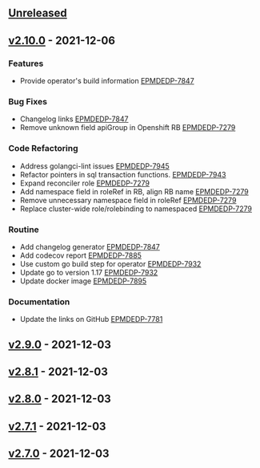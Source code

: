 <a name="unreleased"></a>
## [Unreleased]


<a name="v2.10.0"></a>
## [v2.10.0] - 2021-12-06
### Features

- Provide operator's build information [EPMDEDP-7847](https://jiraeu.epam.com/browse/EPMDEDP-7847)

### Bug Fixes

- Changelog links [EPMDEDP-7847](https://jiraeu.epam.com/browse/EPMDEDP-7847)
- Remove unknown field apiGroup in Openshift RB [EPMDEDP-7279](https://jiraeu.epam.com/browse/EPMDEDP-7279)

### Code Refactoring

- Address golangci-lint issues [EPMDEDP-7945](https://jiraeu.epam.com/browse/EPMDEDP-7945)
- Refactor pointers in sql transaction functions. [EPMDEDP-7943](https://jiraeu.epam.com/browse/EPMDEDP-7943)
- Expand reconciler role [EPMDEDP-7279](https://jiraeu.epam.com/browse/EPMDEDP-7279)
- Add namespace field in roleRef in RB, align RB name [EPMDEDP-7279](https://jiraeu.epam.com/browse/EPMDEDP-7279)
- Remove unnecessary namespace field in roleRef [EPMDEDP-7279](https://jiraeu.epam.com/browse/EPMDEDP-7279)
- Replace cluster-wide role/rolebinding to namespaced [EPMDEDP-7279](https://jiraeu.epam.com/browse/EPMDEDP-7279)

### Routine

- Add changelog generator [EPMDEDP-7847](https://jiraeu.epam.com/browse/EPMDEDP-7847)
- Add codecov report [EPMDEDP-7885](https://jiraeu.epam.com/browse/EPMDEDP-7885)
- Use custom go build step for operator [EPMDEDP-7932](https://jiraeu.epam.com/browse/EPMDEDP-7932)
- Update go to version 1.17 [EPMDEDP-7932](https://jiraeu.epam.com/browse/EPMDEDP-7932)
- Update docker image [EPMDEDP-7895](https://jiraeu.epam.com/browse/EPMDEDP-7895)

### Documentation

- Update the links on GitHub [EPMDEDP-7781](https://jiraeu.epam.com/browse/EPMDEDP-7781)


<a name="v2.9.0"></a>
## [v2.9.0] - 2021-12-03

<a name="v2.8.1"></a>
## [v2.8.1] - 2021-12-03

<a name="v2.8.0"></a>
## [v2.8.0] - 2021-12-03

<a name="v2.7.1"></a>
## [v2.7.1] - 2021-12-03

<a name="v2.7.0"></a>
## [v2.7.0] - 2021-12-03

[Unreleased]: https://github.com/epam/edp-reconciler/compare/v2.10.0...HEAD
[v2.10.0]: https://github.com/epam/edp-reconciler/compare/v2.9.0...v2.10.0
[v2.9.0]: https://github.com/epam/edp-reconciler/compare/v2.8.1...v2.9.0
[v2.8.1]: https://github.com/epam/edp-reconciler/compare/v2.8.0...v2.8.1
[v2.8.0]: https://github.com/epam/edp-reconciler/compare/v2.7.1...v2.8.0
[v2.7.1]: https://github.com/epam/edp-reconciler/compare/v2.7.0...v2.7.1
[v2.7.0]: https://github.com/epam/edp-reconciler/compare/v2.3.0-112...v2.7.0
